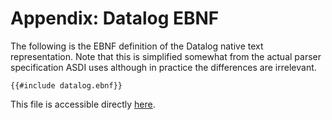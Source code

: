 # Appendix: Datalog EBNF

The following is the EBNF definition of the Datalog native text representation. Note that this is simplified somewhat
from the actual parser specification ASDI uses although in practice the differences are irrelevant.

```ebnf
{{#include datalog.ebnf}}
```

This file is accessible directly [here](datalog.ebnf).
